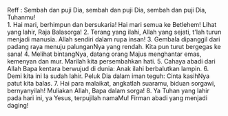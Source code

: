 Reff :
Sembah dan puji Dia, sembah dan puji Dia,
sembah dan puji Dia, Tuhanmu!
<br>
1.
Hai mari, berhimpun dan bersukaria!
Hai mari semua ke Betlehem!
Lihat yang lahir, Raja Balasorga!
2.
Terang yang ilahi, Allah yang sejati,
t'lah turun menjadi manusia.
Allah sendiri dalam rupa insan!
3.
Gembala dipanggil dari padang raya
menuju palunganNya yang rendah.
Kita pun turut bergegas ke sana!
4.
Melihat bintangNya, datang orang Majus
menghantar emas, kemenyan dan mur.
Marilah kita persembahkan hati.
5.
Cahaya abadi dari Allah Bapa
kentara berwujud di dunia:
Anak ilahi berbalutkan lampin.
6.
Demi kita ini Ia sudah lahir.
Peluk Dia dalam iman teguh:
Cinta kasihNya patut kita balas.
7.
Hai para malaikat, angkatlah suaramu,
biduan sorgawi, bernyanyilah!
Muliakan Allah, Bapa dalam sorga!
8.
Ya Tuhan yang lahir pada hari ini,
ya Yesus, terpujilah namaMu!
Firman abadi yang menjadi daging!